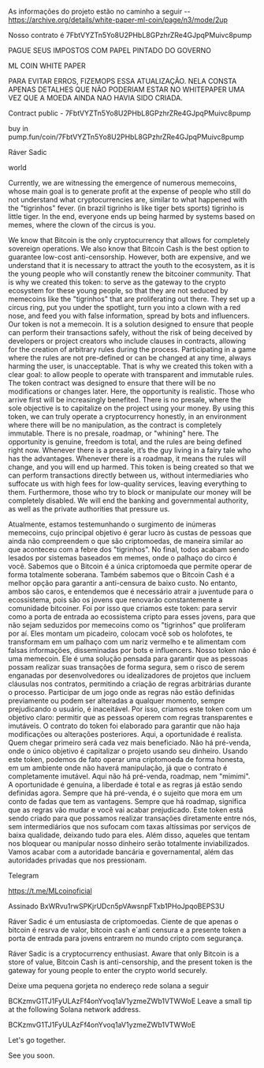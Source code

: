 As informações do projeto estão no caminho a seguir
--https://archive.org/details/white-paper-ml-coin/page/n3/mode/2up

Nosso contrato é
7FbtVYZTn5Yo8U2PHbL8GPzhrZRe4GJpqPMuivc8pump

PAGUE SEUS IMPOSTOS COM PAPEL PINTADO DO GOVERNO

ML COIN WHITE PAPER

PARA EVITAR ERROS, FIZEMOPS ESSA ATUALIZAÇÃO. NELA CONSTA APENAS DETALHES QUE NÃO PODERIAM ESTAR NO WHITEPAPER UMA VEZ QUE A MOEDA AINDA NAO HAVIA SIDO CRIADA.


Contract public - 7FbtVYZTn5Yo8U2PHbL8GPzhrZRe4GJpqPMuivc8pump

buy in pump.fun/coin/7FbtVYZTn5Yo8U2PHbL8GPzhrZRe4GJpqPMuivc8pump 





Ráver Sadic






world

Currently, we are witnessing the emergence of numerous memecoins, whose main goal is to generate profit at the expense of people who still do not understand what cryptocurrencies are, similar to what happened with the "tigrinhos" fever. (in brazil tigrinho is like tiger bets sports) tigrinho is little tiger. In the end, everyone ends up being harmed by systems based on memes, where the clown of the circus is you.

We know that Bitcoin is the only cryptocurrency that allows for completely sovereign operations. We also know that Bitcoin Cash is the best option to guarantee low-cost anti-censorship. However, both are expensive, and we understand that it is necessary to attract the youth to the ecosystem, as it is the young people who will constantly renew the bitcoiner community.
That is why we created this token: to serve as the gateway to the crypto ecosystem for these young people, so that they are not seduced by memecoins like the "tigrinhos" that are proliferating out there. They set up a circus ring, put you under the spotlight, turn you into a clown with a red nose, and feed you with false information, spread by bots and influencers.
Our token is not a memecoin. It is a solution designed to ensure that people can perform their transactions safely, without the risk of being deceived by developers or project creators who include clauses in contracts, allowing for the creation of arbitrary rules during the process.
Participating in a game where the rules are not pre-defined or can be changed at any time, always harming the user, is unacceptable. That is why we created this token with a clear goal: to allow people to operate with transparent and immutable rules. The token contract was designed to ensure that there will be no modifications or changes later.
Here, the opportunity is realistic. Those who arrive first will be increasingly benefited. There is no presale, where the sole objective is to capitalize on the project using your money.
By using this token, we can truly operate a cryptocurrency honestly, in an environment where there will be no manipulation, as the contract is completely immutable.
There is no presale, roadmap, or "whining" here. The opportunity is genuine, freedom is total, and the rules are being defined right now. Whenever there is a presale, it’s the guy living in a fairy tale who has the advantages. Whenever there is a roadmap, it means the rules will change, and you will end up harmed.
This token is being created so that we can perform transactions directly between us, without intermediaries who suffocate us with high fees for low-quality services, leaving everything to them. Furthermore, those who try to block or manipulate our money will be completely disabled. We will end the banking and governmental authority, as well as the private authorities that pressure us. 



Atualmente, estamos testemunhando o surgimento de inúmeras memecoins, cujo principal objetivo é gerar lucro às custas de pessoas que ainda não compreendem o que são criptomoedas, de maneira similar ao que aconteceu com a febre dos "tigrinhos". No final, todos acabam sendo lesados por sistemas baseados em memes, onde o palhaço do circo é você.
Sabemos que o Bitcoin é a única criptomoeda que permite operar de forma totalmente soberana. Também sabemos que o Bitcoin Cash é a melhor opção para garantir a anti-censura de baixo custo. No entanto, ambos são caros, e entendemos que é necessário atrair a juventude para o ecossistema, pois são os jovens que renovarão constantemente a comunidade bitcoiner.
Foi por isso que criamos este token: para servir como a porta de entrada ao ecossistema cripto para esses jovens, para que não sejam seduzidos por memecoins como os "tigrinhos" que proliferam por aí. Eles montam um picadeiro, colocam você sob os holofotes, te transformam em um palhaço com um nariz vermelho e te alimentam com falsas informações, disseminadas por bots e influencers.
Nosso token não é uma memecoin. Ele é uma solução pensada para garantir que as pessoas possam realizar suas transações de forma segura, sem o risco de serem enganadas por desenvolvedores ou idealizadores de projetos que incluem cláusulas nos contratos, permitindo a criação de regras arbitrárias durante o processo.
Participar de um jogo onde as regras não estão definidas previamente ou podem ser alteradas a qualquer momento, sempre prejudicando o usuário, é inaceitável. Por isso, criamos este token com um objetivo claro: permitir que as pessoas operem com regras transparentes e imutáveis. O contrato do token foi elaborado para garantir que não haja modificações ou alterações posteriores.
Aqui, a oportunidade é realista. Quem chegar primeiro será cada vez mais beneficiado. Não há pré-venda, onde o único objetivo é capitalizar o projeto usando seu dinheiro.
Usando este token, podemos de fato operar uma criptomoeda de forma honesta, em um ambiente onde não haverá manipulação, já que o contrato é completamente imutável.
Aqui não há pré-venda, roadmap, nem "mimimi". A oportunidade é genuína, a liberdade é total e as regras já estão sendo definidas agora. Sempre que há pré-venda, é o sujeito que mora em um conto de fadas que tem as vantagens. Sempre que há roadmap, significa que as regras vão mudar e você vai acabar prejudicado.
Este token está sendo criado para que possamos realizar transações diretamente entre nós, sem intermediários que nos sufocam com taxas altíssimas por serviços de baixa qualidade, deixando tudo para eles. Além disso, aqueles que tentam nos bloquear ou manipular nosso dinheiro serão totalmente inviabilizados. Vamos acabar com a autoridade bancária e governamental, além das autoridades privadas que nos pressionam.


Telegram

https://t.me/MLcoinoficial

Assinado
BxWRvu1rwSPKjrUDcn5pVAwsnpFTxb1PHoJpqoBEPS3U



Ráver Sadic é um entusiasta de criptomoedas. Ciente de que apenas o bitcoin é resrva de valor, bitcoin cash e´anti censura e a presente token a porta de entrada para jovens entrarem no mundo cripto com segurança.

Ráver Sadic is a cryptocurrency enthusiast. Aware that only Bitcoin is a store of value, Bitcoin Cash is anti-censorship, and the present token is the gateway for young people to enter the crypto world securely. 


Deixe uma pequena gorjeta no endereço rede solana a seguir

BCKzmvG1TJ1FyULAzFf4onYvoq1aV1yzmeZWb1VTWWoE
Leave a small tip at the following Solana network address. 

BCKzmvG1TJ1FyULAzFf4onYvoq1aV1yzmeZWb1VTWWoE

Let's go together.

See you soon.
